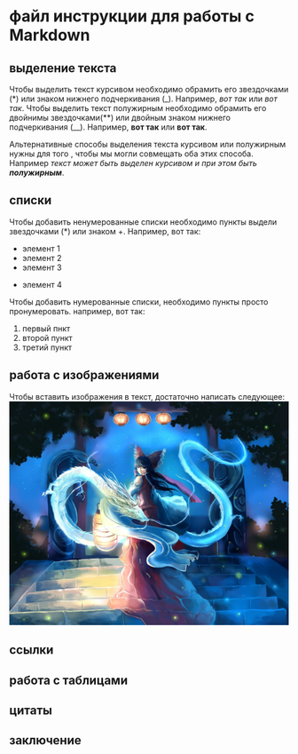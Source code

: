 # файл инструкции для работы с Markdown

## выделение текста
Чтобы выделить текст курсивом необходимо обрамить его звездочками (*) или знаком нижнего подчеркивания (_). Например, *вот так* или _вот так_.
Чтобы выделить текст полужирным необходимо обрамить его двойнимы звездочками(**) или двойным знаком нижнего подчеркивания (__). Например, **вот так** или __вот так__. 

Альтернативные способы выделения текста курсивом или полужирным нужны для того , чтобы мы могли совмещать оба этих способа. Например _текст может быть выделен курсивом и при этом быть **полужирным**_. 


## списки

Чтобы добавить ненумерованные списки необходимо пункты выдели звездочками (*) или знаком +.
Например, вот так:
* элемент 1
* элемент 2 
* элемент 3
+ элемент 4

Чтобы добавить нумерованные списки, необходимо пункты просто пронумеровать.
например, вот так:
1. первый пнкт
2. второй пункт
3. третий пункт 

## работа с изображениями
Чтобы вставить изображения в текст, достаточно написать следующее:
![привет, это zmeika!](zmeika.jpg)

## ссылки

## работа с таблицами

## цитаты

## заключение